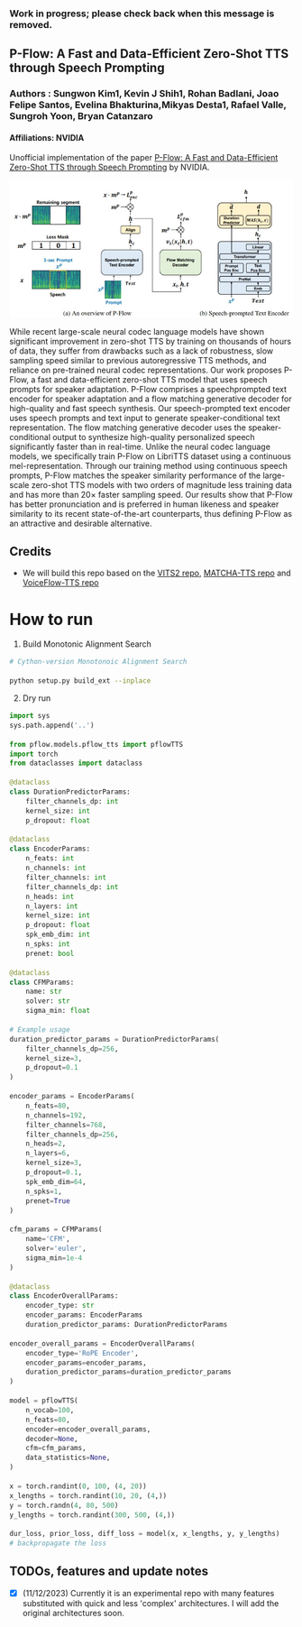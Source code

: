 ### Work in progress; please check back when this message is removed.

## P-Flow: A Fast and Data-Efficient Zero-Shot TTS through Speech Prompting
### Authors : Sungwon Kim1, Kevin J Shih1, Rohan Badlani, Joao Felipe Santos, Evelina Bhakturina,Mikyas Desta1, Rafael Valle, Sungroh Yoon, Bryan Catanzaro
#### Affiliations: NVIDIA

Unofficial implementation of the paper [P-Flow: A Fast and Data-Efficient Zero-Shot TTS through Speech Prompting](https://openreview.net/pdf?id=zNA7u7wtIN) by NVIDIA.

![P-Flow](architecture.jpg)

While recent large-scale neural codec language models have shown significant improvement in zero-shot TTS by training on thousands of hours of data, they suffer from drawbacks such as a lack of robustness, slow sampling speed similar to previous autoregressive TTS methods, and reliance on pre-trained neural codec representations. Our work proposes P-Flow, a fast and data-efficient zero-shot TTS model that uses speech prompts for speaker adaptation. P-Flow comprises a speechprompted text encoder for speaker adaptation and a flow matching generative decoder for high-quality and fast speech synthesis. Our speech-prompted text encoder uses speech prompts and text input to generate speaker-conditional text representation. The flow matching generative decoder uses the speaker-conditional output to synthesize high-quality personalized speech significantly faster than in real-time. Unlike the neural codec language models, we specifically train P-Flow on LibriTTS dataset using a continuous mel-representation. Through our training method using continuous speech prompts, P-Flow matches the speaker similarity performance of the large-scale zero-shot TTS models with two orders of magnitude less training data and has more than 20× faster sampling speed. Our results show that P-Flow has better pronunciation and is preferred in human likeness and speaker similarity to its recent state-of-the-art counterparts, thus defining P-Flow as an attractive and desirable alternative.

## Credits
- We will build this repo based on the [VITS2 repo](https://github.com/p0p4k/vits2_pytorch), [MATCHA-TTS repo](https://github.com/shivammehta25/Matcha-TTS/) and [VoiceFlow-TTS repo](https://github.com/cantabile-kwok/VoiceFlow-TTS)

# How to run
1. Build Monotonic Alignment Search 
```sh
# Cython-version Monotonoic Alignment Search

python setup.py build_ext --inplace
```

2. Dry run
``` python
import sys
sys.path.append('..')

from pflow.models.pflow_tts import pflowTTS
import torch
from dataclasses import dataclass

@dataclass
class DurationPredictorParams:
    filter_channels_dp: int
    kernel_size: int
    p_dropout: float

@dataclass
class EncoderParams:
    n_feats: int
    n_channels: int
    filter_channels: int
    filter_channels_dp: int
    n_heads: int
    n_layers: int
    kernel_size: int
    p_dropout: float
    spk_emb_dim: int
    n_spks: int
    prenet: bool

@dataclass
class CFMParams:
    name: str
    solver: str
    sigma_min: float

# Example usage
duration_predictor_params = DurationPredictorParams(
    filter_channels_dp=256,
    kernel_size=3,
    p_dropout=0.1
)

encoder_params = EncoderParams(
    n_feats=80,
    n_channels=192,
    filter_channels=768,
    filter_channels_dp=256,
    n_heads=2,
    n_layers=6,
    kernel_size=3,
    p_dropout=0.1,
    spk_emb_dim=64,
    n_spks=1,
    prenet=True
)

cfm_params = CFMParams(
    name='CFM',
    solver='euler',
    sigma_min=1e-4
)

@dataclass
class EncoderOverallParams:
    encoder_type: str
    encoder_params: EncoderParams
    duration_predictor_params: DurationPredictorParams

encoder_overall_params = EncoderOverallParams(
    encoder_type='RoPE Encoder',
    encoder_params=encoder_params,
    duration_predictor_params=duration_predictor_params
)

model = pflowTTS(
    n_vocab=100,
    n_feats=80,
    encoder=encoder_overall_params,
    decoder=None,
    cfm=cfm_params,
    data_statistics=None,
)

x = torch.randint(0, 100, (4, 20))
x_lengths = torch.randint(10, 20, (4,))
y = torch.randn(4, 80, 500)
y_lengths = torch.randint(300, 500, (4,))

dur_loss, prior_loss, diff_loss = model(x, x_lengths, y, y_lengths)
# backpropagate the loss
```

## TODOs, features and update notes

- [x] (11/12/2023) Currently it is an experimental repo with many features substituted with quick and less 'complex' architectures. I will add the original architectures soon.